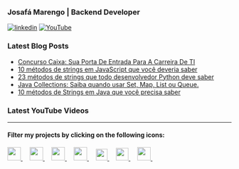 ### Josafá Marengo | Backend Developer 

[![linkedin](https://img.shields.io/badge/linkedin-0A66C2?style=flat&logo=linkedin&logoColor=white)](https://www.linkedin.com/in/josafamarengo)
[![YouTube](https://img.shields.io/badge/YouTube-FF0000?style=flat&logo=youtube&logoColor=white)](https://www.youtube.com/@josafa.marengo)

### Latest Blog Posts
<!-- BLOG-POST-LIST:START -->
- [Concurso Caixa: Sua Porta De Entrada Para A Carreira De TI](https://blog.josafa.com.br/concurso-caixa-sua-porta-de-entrada-para-a-carreira-de-ti)
- [10 métodos de strings em JavaScript que você deveria saber](https://blog.josafa.com.br/10-metodos-de-strings-em-javascript-que-voce-deveria-saber)
- [23 métodos de strings que todo desenvolvedor Python deve saber](https://blog.josafa.com.br/23-metodos-de-strings-que-todo-desenvolvedor-python-deve-saber)
- [Java Collections: Saiba quando usar Set, Map, List ou Queue.](https://blog.josafa.com.br/java-collections-saiba-quando-usar-set-map-list-ou-queue)
- [10 métodos de Strings em Java que você precisa saber](https://blog.josafa.com.br/10-metodos-de-strings-em-java-que-voce-precisa-saber)
<!-- BLOG-POST-LIST:END -->

### Latest YouTube Videos
<!-- YOTUTUBE:START -->
<!-- YOUTUBE:END -->

---

#### Filter my projects by clicking on the following icons:

<div>
    <a href="https://github.com/josafamarengo?tab=repositories&language=typescript">
        <img src="https://www.vectorlogo.zone/logos/typescriptlang/typescriptlang-icon.svg" width="30" />
    </a> &nbsp; &nbsp;
    <a href="https://github.com/josafamarengo?tab=repositories&language=javascript">
        <img src="https://upload.vectorlogo.zone/logos/javascript/images/239ec8a4-163e-4792-83b6-3f6d96911757.svg" width="30" />
    </a> &nbsp; &nbsp;
    <a href="https://github.com/josafamarengo?tab=repositories&q=react">
        <img src="https://www.vectorlogo.zone/logos/reactjs/reactjs-icon.svg" width="30" />
    </a> &nbsp; &nbsp;
    <a href="https://github.com/josafamarengo?tab=repositories&q=angular">
        <img src="https://www.vectorlogo.zone/logos/angular/angular-icon.svg" width="30" />
    </a> &nbsp; &nbsp;
   <!-- <img src="https://www.vectorlogo.zone/logos/nodejs/nodejs-icon.svg" width="30" /> &nbsp;
    <a href="https://github.com/josafamarengo?tab=repositories&language=java">
        <img src="https://www.vectorlogo.zone/logos/java/java-icon.svg" width="40" />
    </a> &nbsp; &nbsp; -->
    <a href="https://github.com/josafamarengo?tab=repositories&language=kotlin">
        <img src="https://www.vectorlogo.zone/logos/kotlinlang/kotlinlang-icon.svg" width="26" />
    </a> &nbsp; &nbsp;
    <a href="https://github.com/josafamarengo?tab=repositories&q=spring">
        <img src="https://www.vectorlogo.zone/logos/springio/springio-icon.svg" width="28" />
    </a> &nbsp; &nbsp;
    <a href="https://github.com/josafamarengo?tab=repositories&language=python">
        <img src="https://upload.wikimedia.org/wikipedia/commons/thumb/c/c3/Python-logo-notext.svg/115px-Python-logo-notext.svg.png" width="30" />
    </a> &nbsp; &nbsp;
</div>
